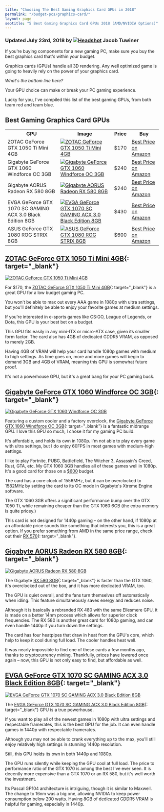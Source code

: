 ```yaml
---
title: "Choosing The Best Gaming Graphics Card GPUs in 2018"
permalink: "/budget-pcs/graphics-card/"
layout: page
seotitle: "5 Best Gaming Graphics Card GPUs 2018 (AMD/NVIDIA Options)" 
---
```

<h3 class="page-subtitle">
	Updated July 23rd, 2018 by 
	<a href="/about/"><img src="/img/profile/close.jpg" class="circle" alt="Headshot"></a>
	Jacob Tuwiner
</h3>

If you're buying components for a new gaming PC, make sure you buy the best graphics card that's within your budget.

Graphics cards (GPUs) handle all 3D rendering. Any well optimized game is going to heavily rely on the power of your graphics card.

*What's the bottom line here?*

Your GPU choice can make or break your PC gaming experience. 

Lucky for you, I've compiled this list of the best gaming GPUs, from both team red and team blue. 

## Best Gaming Graphics Card GPUs

<table class="basic-table" align="center">
	<tr>
		<th>GPU</th>
		<th>Image</th>
		<th>Price</th>
		<th>Buy</th>
	</tr>
	<tr>
		<td>ZOTAC GeForce GTX 1050 Ti Mini 4GB</td>
		<td><a target="_blank" href="https://amzn.to/2mAIeFo"><img alt="ZOTAC GeForce GTX 1050 Ti Mini 4GB" class="table-image" src="/img/gpu/zotac-gtx-1050ti.png" /></a></td>
		<td>$170</td>
		<td><a class="big-button" href="https://amzn.to/2mAIeFo">Best Price on Amazon</a></td>
	</tr>
	<tr>
		<td>Gigabyte GeForce GTX 1060 Windforce OC 3GB</td>
		<td><a target="_blank" href="https://amzn.to/2uL6xoy"><img alt="Gigabyte GeForce GTX 1060 Windforce OC 3GB" class="table-image" src="/img/gpu/gigabyte1060.png" /></a></td>
		<td>$240</td>
		<td><a class="big-button" href="https://amzn.to/2uL6xoy">Best Price on Amazon</a></td>
	</tr>
	<tr>
		<td>Gigabyte AORUS Radeon RX 580 8GB</td>
		<td><a target="_blank" href="https://amzn.to/2NHkqLF"><img alt="Gigabyte AORUS Radeon RX 580 8GB" class="table-image" src="/img/gpu/gigabyte-aorus.png" /></a></td>
		<td>$240</td>
		<td><a class="big-button" href="https://amzn.to/2NHkqLF">Best Price on Amazon</a></td>
	</tr>
	<tr>
		<td>EVGA GeForce GTX 1070 SC GAMING ACX 3.0 Black Edition 8GB</td>
		<td><a target="_blank" href="https://amzn.to/2O6y5gd"><img alt="EVGA GeForce GTX 1070 SC GAMING ACX 3.0 Black Edition 8GB" class="table-image" src="/img/gpu/evga-gtx-1070.jpg" /></a></td>
		<td>$430</td>
		<td><a class="big-button" href="https://amzn.to/2O6y5gd">Best Price on Amazon</a></td>
	</tr>
	<tr>
		<td>ASUS GeForce GTX 1080 ROG STRIX 8GB</td>
		<td><a target="_blank" href="https://amzn.to/2mCaSFZ"><img alt="ASUS GeForce GTX 1080 ROG STRIX 8GB" class="table-image" src="/img/gpu/gtx-1080-rogstrix.jpg" /></a></td>
		<td>$600</td>
		<td><a class="big-button" href="https://amzn.to/2mCaSFZ">Best Price on Amazon</a></td>
	</tr>
</table>

## [ZOTAC GeForce GTX 1050 Ti Mini 4GB](https://amzn.to/2mAIeFo){: target="_blank"}
<a target="_blank" href="https://amzn.to/2mAIeFo"><img alt="ZOTAC GeForce GTX 1050 Ti Mini 4GB" class="img-right img-small" src="/img/gpu/zotac-gtx-1050ti.png" /></a>

For $170, the [ZOTAC GeForce GTX 1050 Ti Mini 4GB](https://amzn.to/2mAIeFo){: target="_blank"} is a great GPU for a low budget gaming PC. 

You won't be able to max out every AAA game in 1080p with ultra settings, but you'll definitely be able to enjoy your favorite games at medium settings. 

If you're interested in e-sports games like CS:GO, League of Legends, or Dota, this GPU is your best bet on a budget. 

This GPU fits easily in any mini-ITX or micro-ATX case, given its smaller form factor. The card also has 4GB of dedicated GDDR5 VRAM, as opposed to merely 2GB. 

Having 4GB of VRAM will help your card handle 1080p games with medium to high settings. As time goes on, more and more games will begin to demand 3GB and 4GB of VRAM, meaning this GPU is somewhat future proof. 

It's not a powerhouse GPU, but it's a great bang for your PC gaming buck. 

## [Gigabyte GeForce GTX 1060 Windforce OC 3GB](https://amzn.to/2uL6xoy){: target="_blank"}
<a target="_blank" href="https://amzn.to/2uL6xoy"><img alt="Gigabyte GeForce GTX 1060 Windforce OC 3GB" class="img-right img-small" src="/img/gpu/gigabyte1060.png" /></a>

Featuring a custom cooler and a factory overclock, the [Gigabyte GeForce GTX 1060 Windforce OC 3GB](https://amzn.to/2uL6xoy){: target="_blank"} is a fantastic midrange GPU. I love this GPU so much, I chose it for my gaming PC build.

It's affordable, and holds its own in 1080p. I'm not able to play every game with ultra settings, but I do enjoy 60FPS in most games with medium-high settings. 

I like to play Fortnite, PUBG, Battlefield, The Witcher 3, Assassin's Creed, Rust, GTA, etc. My GTX 1060 3GB handles all of these games well in 1080p. It's a good card for those on a [$600](/budget-pcs/600/) budget.

The card has a core clock of 1556MHz, but it can be overclocked to 1582MHz by setting the card to its OC mode in Gigabyte's Xtreme Engine software. 

The GTX 1060 3GB offers a significant performance bump over the GTX 1050 Ti, while remaining cheaper than the GTX 1060 6GB (the extra memory is quite pricey.)

This card is not designed for 1440p gaming – on the other hand, if 1080p at an affordable price sounds like something that interests you, this is a great option. If you prefer something from AMD in the same price range, check out their [RX 570](https://amzn.to/2NBbur1){: target="_blank"}. 

## [Gigabyte AORUS Radeon RX 580 8GB](https://amzn.to/2NHkqLF){: target="_blank"}
<a target="_blank" href="https://amzn.to/2NHkqLF"><img alt="Gigabyte AORUS Radeon RX 580 8GB" class="img-right img-small" src="/img/gpu/gigabyte-aorus.png" /></a>

The Gigabyte [RX 580 8GB](https://amzn.to/2NHkqLF){: target="_blank"} is faster than the GTX 1060, it's overclocked out of the box, and it has more dedicated VRAM, too. 

The GPU is quiet overall, and the fans turn themselves off automatically when idling. This feature simultaneously saves energy and reduces noise. 

Although it is basically a rebranded RX 480 with the same Ellesmere GPU, it is made on a better 14nm process which allows for superior clock frequencies. The RX 580 is another great card for 1080p gaming, and can even handle 1440p if you turn down the settings. 

The card has four heatpipes that draw in heat from the GPU's core, which help to keep it cool during full load. The cooler handles heat well. 

It was nearly impossible to find one of these cards a few months ago, thanks to cryptocurrency mining. Thankfully, prices have lowered once again – now, this GPU is not only easy to find, but affordable as well. 

## [EVGA GeForce GTX 1070 SC GAMING ACX 3.0 Black Edition 8GB](https://amzn.to/2O6y5gd){: target="_blank"}
<a target="_blank" href="https://amzn.to/2O6y5gd"><img alt="EVGA GeForce GTX 1070 SC GAMING ACX 3.0 Black Edition 8GB" class="img-right img-small" src="/img/gpu/evga-gtx-1070.jpg" /></a>

The [EVGA GeForce GTX 1070 SC GAMING ACX 3.0 Black Edition 8GB](https://amzn.to/2O6y5gd){: target="_blank"} GPU is a true powerhouse. 

If you want to play all of the newest games in 1080p with ultra settings and respectable framerates, this is the best GPU for the job. It can even handle games in 1440p with respectable framerates. 

Although you may not be able to crank everything up to the max, you'll still enjoy relatively high settings in stunning 1440p resolution. 

Still, this GPU holds its own in both 1440p and 1080p. 

The GPU runs silently while keeping the GPU cool at full load. The price to performance ratio of the GTX 1070 is among the best I've ever seen. It is decently more expensive than a GTX 1070 or an RX 580, but it's well worth the investment. 

Its Pascal GP104 architecture is intriguing, though it is similar to Maxwell. The change to 16nm was a big one, allowing NVIDIA to keep power consumption below 200 watts. Having 8GB of dedicated GDDR5 VRAM is helpful for gaming, especially in 1440p. 